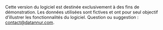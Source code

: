 Cette version du logiciel est destinée exclusivement à des fins de démonstration.
Les données utilisées sont fictives et ont pour seul objectif d’illustrer les fonctionnalités du logiciel.
Question ou suggestion : [contact@datannur.com](mailto:contact@datannur.com).